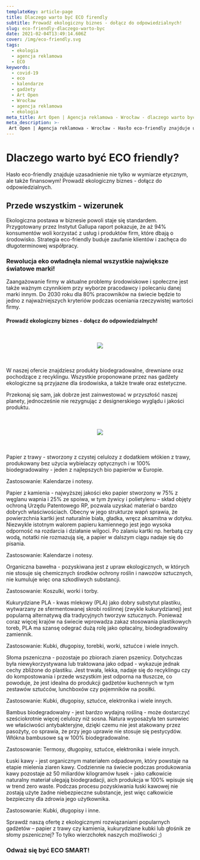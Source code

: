 ```yaml
---
templateKey: article-page
title: Dlaczego warto być ECO firendly
subtitle: Prowadź ekologiczny biznes - dołącz do odpowiedzialnych!
slug: eco-friendly-dlaczego-warto-byc
date: 2021-02-04T13:49:14.606Z
cover: /img/eco-friendly.svg
tags:
  - ekologia
  - agencja reklamowa
  - ECO
keywords:
  - covid-19
  - eco
  - kalendarze
  - gadżety
  - Art Open
  - Wrocław
  - agencja reklamowa
  - ekologia
meta_title: Art Open | Agencja reklamowa - Wrocław - dlaczego warto być ECO?
meta_description: >-
 Art Open | Agencja reklamowa - Wrocław - Hasło eco-friendly znajduje uzasadnienie nie tylko w wymiarze etycznym, ale także finansowym! Prowadź ekologiczny biznes - dołącz do odpowiedzialnych. .
---
```

# Dlaczego warto być ECO friendly?
Hasło eco-friendly znajduje uzasadnienie nie tylko w wymiarze etycznym, ale także finansowym! Prowadź ekologiczny biznes - dołącz do odpowiedzialnych.


## Przede wszystkim - wizerunek

Ekologiczna postawa w biznesie powoli staje się standardem. Przygotowany przez Instytut Gallupa raport pokazuje, że aż 94% konsumentów woli korzystać z usług i produktów firm, które dbają o środowisko. Strategia eco-friendly buduje zaufanie klientów i zachęca do długoterminowej współpracy.

### Rewolucja eko owładnęła niemal wszystkie największe światowe marki!

Zaangażowanie firmy w aktualne problemy środowiskowe i społeczne jest także ważnym czynnikiem przy wyborze pracodawcy i polecaniu danej marki innym. Do 2030 roku dla 80% pracowników na świecie będzie to jedno z najważniejszych kryteriów podczas oceniania rzeczywistej wartości firmy.


#### Prowadź ekologiczny biznes - dołącz do odpowiedzialnych!
<div style="text-align:center;margin-top:50px;margin-bottom:50px">
<img class="" src="https://artopen.pl/images/BLOG/Schemat_eco.png" />
</div>

W naszej ofercie znajdziesz produkty biodegradowalne, drewniane oraz pochodzące z recyklingu. Wszystkie proponowane przez nas gadżety ekologiczne są przyjazne dla środowiska, a także trwałe oraz estetyczne.

Przekonaj się sam, jak dobrze jest zainwestować w przyszłość naszej planety, jednocześnie nie rezygnując z designerskiego wyglądu i jakości produktu.

<div style="text-align:center;margin-top:50px;margin-bottom:50px">
<img class="" src="https://artopen.pl/images/BLOG/surowce.png" />
</div>





Papier z trawy - stworzony z czystej celulozy z dodatkiem włókien z trawy, produkowany bez użycia wybielaczy optycznych i w 100% biodegradowalny - jeden z najlepszych bio papierów w Europie.

Zastosowanie: Kalendarze i notesy.

Papier z kamienia - najwyższej jakości eko papier stworzony w 75% z węglanu wapnia i 25% ze spoiwa, w tym żywicy i polietylenu – skład objęty ochroną Urzędu Patentowego RP, pozwala uzyskać materiał o bardzo dobrych właściwościach. Obecny w jego strukturze wapń sprawia, że powierzchnia kartki jest naturalnie biała, gładka, wręcz aksamitna w dotyku. Niezwykle istotnym walorem papieru kamiennego jest jego wysoka odporność na rozdarcia i działanie wilgoci. Po zalaniu kartki np. herbatą czy wodą, notatki nie rozmazują się, a papier w dalszym ciągu nadaje się do pisania.

Zastosowanie: Kalendarze i notesy.

Organiczna bawełna - pozyskiwana jest z upraw ekologicznych, w których nie stosuje się chemicznych środków ochrony roślin i nawozów sztucznych, nie kumuluje więc ona szkodliwych substancji.

Zastosowanie: Koszulki, worki i torby.

Kukurydziane PLA - kwas mlekowy (PLA) jako dobry substytut plastiku, wytwarzany ze sfermentowanej skrobi roślinnej (zwykle kukurydzianej) jest popularną alternatywą dla tradycyjnych tworzyw sztucznych. Ponieważ coraz więcej krajów na świecie wprowadza zakaz stosowania plastikowych toreb, PLA ma szansę odegrać dużą rolę jako opłacalny, biodegradowalny zamiennik.

Zastosowanie: Kubki, długopisy, torebki, worki, sztućce i wiele innych.

Słoma pszeniczna - pozostaje po zbiorach ziaren pszenicy. Dotychczas była niewykorzystywana lub traktowana jako odpad - wykazuje jednak cechy zbliżone do plastiku. Jest trwała, lekka, nadaje się do recyklingu czy do kompostowania i przede wszystkim jest odporna na tłuszcze, co powoduje, że jest idealna do produkcji gadżetów kuchennych w tym zestawów sztućców, lunchboxów czy pojemników na posiłki.

Zastosowanie: Kubki, długopisy, sztućce, elektronika i wiele innych.

Bambus biodegradowalny - jest bardzo wydajną rośliną - może dostarczyć sześciokrotnie więcej celulozy niż sosna. Natura wyposażyła ten surowiec we właściwości antybakteryjne, dzięki czemu nie jest atakowany przez pasożyty, co sprawia, że przy jego uprawie nie stosuje się pestycydów. Włókna bambusowe są w 100% biodegradowalne.

Zastosowanie: Termosy, długopisy, sztućce, elektronika i wiele innych.

Łuski kawy - jest organicznym materiałem odpadowym, który powstaje na etapie mielenia ziaren kawy. Codziennie na świecie podczas produkowania kawy pozostaje aż 50 miliardów kilogramów łusek - jako całkowicie naturalny materiał ulegają biodegradacji, aich produkcja w 100% wpisuje się w trend zero waste. Podczas procesu pozyskiwania łuski kawowej nie zostają użyte żadne niebezpieczne substancje, jest więc całkowicie bezpieczny dla zdrowia jego użytkownika.

Zastosowanie: Kubki, długopisy i inne.

Sprawdź naszą ofertę z ekologicznymi rozwiązaniami popularnych gadżetów – papier z trawy czy kamienia, kukurydziane kubki lub głośnik ze słomy pszenicznej? To tylko wierzchołek naszych możliwości ;)


### Odważ się być ECO SMART!
